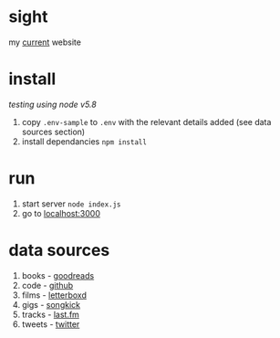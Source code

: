 # sight

my [current](http://www.zaccolley.com) website

# install

_testing using node v5.8_

1. copy `.env-sample` to `.env` with the relevant details added (see data sources section)
2. install dependancies `npm install`

# run

1. start server `node index.js`
2. go to [localhost:3000](http://localhost:3000)

# data sources

1. books - [goodreads](https://www.goodreads.com/api)
2. code - [github](https://developer.github.com/)
3. films - [letterboxd](https://www.npmjs.com/package/letterboxd)
4. gigs - [songkick](https://www.songkick.com/developer)
5. tracks - [last.fm](http://www.last.fm/api)
2. tweets - [twitter](https://dev.twitter.com/)
